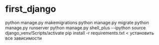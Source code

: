 # first_django
python manage.py makemigrations
python manage.py migrate
python manage.py runserver
python manage.py shell_plus --ipython
 source django_venv/Scripts/activate
pip install -r requirements.txt < установить все зависимости